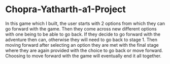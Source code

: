 # Chopra-Yatharth-a1-Project
In this game which I built, the user starts with 2 options from which they can go forward with the game. 
Then they come across new different options with one being to be able to go back. If they decide to go forward with the adventure then can, otherwise they will need to go back to stage 1. 
Then moving forward after selecting an option they are met with the final stage where they are again provided with the choice to go back or move forward.
Choosing to move forward with the game will eventually end it all together.